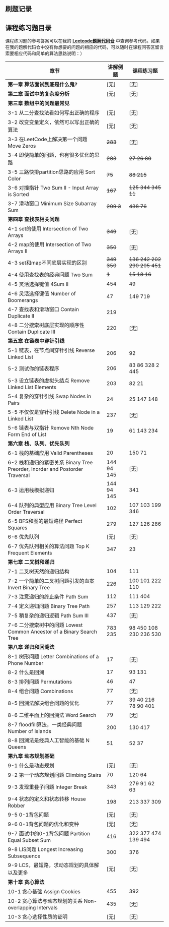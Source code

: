 ## 刷题记录



## 课程练习题目录

课程练习题的参考答案可以在我的 [**Leetcode题解代码仓**](https://github.com/liuyubobobo/Play-Leetcode) 中查询参考代码。如果在我的题解代码仓中没有你想要的问题的相应的代码，可以随时在课程问答区留言索要相应代码和简单的算法思路说明：）

| 章节                                                         | 讲解例题   | 课程练习题              |
| ------------------------------------------------------------ | ---------- | ----------------------- |
| **第一章 算法面试到底是什么鬼?**                             | [无]       | [无]                    |
| **第二章 面试中的复杂度分析**                                | [无]       | [无]                    |
| **第三章 数组中的问题最常见**                                |            |                         |
| 3-1 从二分查找法看如何写出正确的程序                        | [无]       | [无]                    |
| 3-2 改变变量定义，依然可以写出正确的算法                     | [无]       | [无]                    |
| 3-3 在LeetCode上解决第一个问题 Move Zeros                    | ~~283~~        | [无]                    |
| 3-4 即使简单的问题，也有很多优化的思路                       | ~~283~~        | ~~27 26 80~~                |
| 3-5 三路快排partition思路的应用 Sort Color                   | ~~75~~         | ~~88 215~~                  |
| 3-6 对撞指针 Two Sum II - Input Array is Sorted              | ~~167~~        | ~~125 344 345 11~~          |
| 3-7 滑动窗口 Minimum Size Subarray Sum                       | ~~209 3~~      | ~~438 76~~                  |
| **第四章 查找表相关问题**                                    |            |                         |
| 4-1 set的使用 Intersection of Two Arrays                     | ~~349~~        | [无]                    |
| 4-2 map的使用 Intersection of Two Arrays II                  | ~~350~~        | [无]                    |
| 4-3 set和map不同底层实现的区别                               | ~~349 350~~    | ~~136 242 202 290 205 451~~ |
| 4-4 使用查找表的经典问题 Two Sum                             | ~~1~~          | ~~15 18 16~~                |
| 4-5 灵活选择键值 4Sum II                                     | 454        | 49                      |
| 4-6 灵活选择键值 Number of Boomerangs                        | 47        | 149 719                 |
| 4-7 查找表和滑动窗口 Contain Duplicate II                    | 219       |                         |
| 4-8 二分搜索树底层实现的顺序性 Contain Duplicate III         | 220        | [无]                    |
| **第五章 在链表中穿针引线**                                  |            |                         |
| 5-1 链表，在节点间穿针引线 Reverse Linked List               | 206        | 92                      |
| 5-2 测试你的链表程序                                         | 206        | 83 86 328 2 445         |
| 5-3 设立链表的虚拟头结点 Remove Linked List Elements         | 203        | 82 21                   |
| 5-4 复杂的穿针引线 Swap Nodes in Pairs                       | 24         | 25 147 148              |
| 5-5 不仅仅是穿针引线 Delete Node in a Linked List            | 237        | [无]                    |
| 5-6 链表与双指针 Remove Nth Node Form End of List            | 19         | 61 143 234              |
| **第六章 栈、队列、优先队列**                                |            |                         |
| 6-1 栈的基础应用 Valid Parentheses                           | 20         | 150 71                  |
| 6-2 栈和递归的紧密关系 Binary Tree Preorder, Inorder and Postorder Traversal | 144 94 145 | [无]                    |
| 6-3 运用栈模拟递归                                           | 144 94 145 | 341                     |
| 6-4 队列的典型应用 Binary Tree Level Order Traversal         | 102        | 107 103 199 346         |
| 6-5 BFS和图的最短路径 Perfect Squares                        | 279        | 127 126 286             |
| 6-6 优先队列                                                 | [无]       | [无]                    |
| 6-7 优先队列相关的算法问题 Top K Frequent Elements           | 347        | 23                      |
| **第七章 二叉树和递归**                                      |            |                         |
| 7-1 二叉树天然的递归结构                                     | 104        | 111                     |
| 7-2 一个简单的二叉树问题引发的血案 Invert Binary Tree        | 226        | 100 101 222 110         |
| 7-3 注意递归的终止条件 Path Sum                              | 112        | 111 404                 |
| 7-4 定义递归问题 Binary Tree Path                            | 257        | 113 129 222             |
| 7-5 稍复杂的递归逻辑 Path Sum III                            | 437        | [无]                    |
| 7-6 二分搜索树中的问题 Lowest Common Ancestor of a Binary Search Tree | 783 235    | 98 450 108 230 236 530  |
| **第八章 递归和回溯法**                                      |            |                         |
| 8-1 树形问题 Letter Combinations of a Phone Number           | 17         | [无]                    |
| 8-2 什么是回溯                                               | 17         | 93 131                  |
| 8-3 排列问题 Permutations                                    | 46         | 47                      |
| 8-4 组合问题 Combinations                                    | 77         | [无]                    |
| 8-5 回溯法解决组合问题的优化                                 | 77         | 39 40 216 78 90 401     |
| 8-6 二维平面上的回溯法 Word Search                           | 79         | [无]                    |
| 8-7 floodfill算法，一类经典问题 Number of Islands            | 200        | 130 417                 |
| 8-8 回溯法是经典人工智能的基础 N Queens                      | 51         | 52 37                   |
| **第九章 动态规划基础**                                      |            |                         |
| 9-1 什么是动态规划                                           | [无]       | [无]                    |
| 9-2 第一个动态规划问题 Climbing Stairs                       | 70         | 120 64                  |
| 9-3 发现重叠子问题 Integer Break                             | 343        | 279 91 62 63            |
| 9-4 状态的定义和状态转移 House Robber                        | 198        | 213 337 309             |
| 9-5 0-1背包问题                                              | [无]       | [无]                    |
| 9-6 0-1背包问题的优化和变种                                  | [无]       | [无]                    |
| 9-7 面试中的0-1背包问题 Partition Equal Subset Sum           | 416        | 322 377 474 139 494     |
| 9-8 LIS问题 Longest Increasing Subsequence                   | 300        | 376                     |
| 9-9 LCS，最短路，求动态规划的具体解以及更多                  | [无]       | [无]                    |
| **第十章 贪心算法**                                          |            |                         |
| 10-1 贪心基础 Assign Cookies                                 | 455        | 392                     |
| 10-2 贪心算法与动态规划的关系 Non-overlapping Intervals      | 435        | [无]                    |
| 10-3 贪心选择性质的证明                                      | [无]       | [无]                    |

